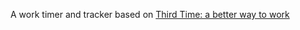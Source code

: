 A work timer and tracker based on [Third Time: a better way to work](https://www.lesswrong.com/posts/RWu8eZqbwgB9zaerh/third-time-a-better-way-to-work)
